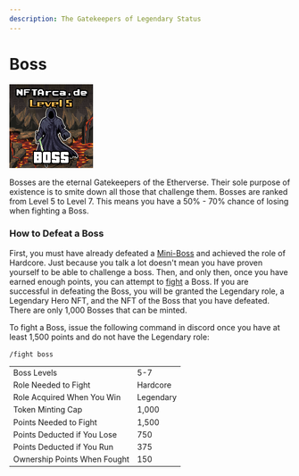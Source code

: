 ```yaml
---
description: The Gatekeepers of Legendary Status
---
```


# Boss

![Level 5 Boss](../../.gitbook/assets/273.png)

Bosses are the eternal Gatekeepers of the Etherverse. Their sole purpose of existence is to smite down all those that challenge them. Bosses are ranked from Level 5 to Level 7. This means you have a 50% - 70% chance of losing when fighting a Boss.

### How to Defeat a Boss

First, you must have already defeated a [Mini-Boss](mini-boss.md) and achieved the role of Hardcore. Just because you talk a lot doesn't mean you have proven yourself to be able to challenge a boss. Then, and only then, once you have earned enough points, you can attempt to [fight](../../gameplay/fighting.md) a Boss. If you are successful in defeating the Boss, you will be granted the Legendary role, a Legendary Hero NFT, and the NFT of the Boss that you have defeated. There are only 1,000 Bosses that can be minted.&#x20;

To fight a Boss, issue the following command in discord once you have at least 1,500 points and do not have the Legendary role:

```
/fight boss
```

|                              |           |
| ---------------------------- | --------- |
| Boss Levels                  | 5-7       |
| Role Needed to Fight         | Hardcore  |
| Role Acquired When You Win   | Legendary |
| Token Minting Cap            | 1,000     |
| Points Needed to Fight       | 1,500     |
| Points Deducted if You Lose  | 750       |
| Points Deducted if You Run   | 375       |
| Ownership Points When Fought | 150       |

